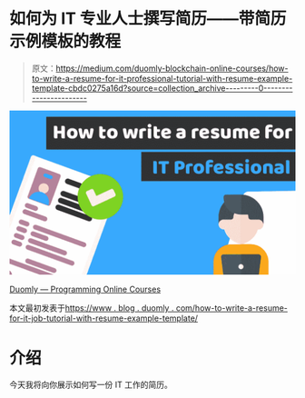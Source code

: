 # 如何为 IT 专业人士撰写简历——带简历示例模板的教程

> 原文：<https://medium.com/duomly-blockchain-online-courses/how-to-write-a-resume-for-it-professional-tutorial-with-resume-example-template-cbdc0275a16d?source=collection_archive---------0----------------------->

![](img/144ed235c8be8212fe11ba57476c95c6.png)

[Duomly — Programming Online Courses](https://www.duomly.com)

本文最初发表于[https://www . blog . duomly . com/how-to-write-a-resume-for-it-job-tutorial-with-resume-example-template/](https://www.blog.duomly.com/how-to-write-a-resume-for-it-job-tutorial-with-resume-example-template/)

# 介绍

今天我将向你展示如何写一份 IT 工作的简历。